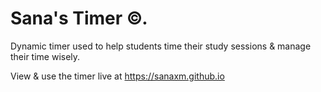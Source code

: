 # Sana's Timer ©.
Dynamic timer used to help students time their study sessions & manage their time wisely.

View & use the timer live at https://sanaxm.github.io
